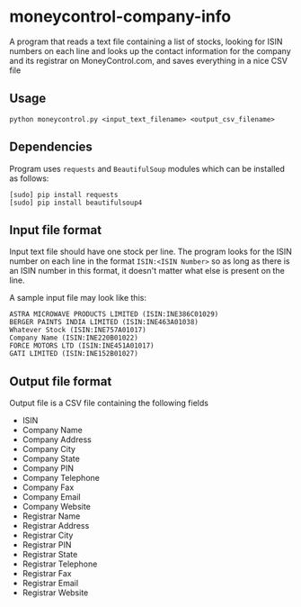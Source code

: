 # moneycontrol-company-info
A program that reads a text file containing a list of stocks, looking for ISIN numbers on each line and looks up the contact information for the company and its registrar on MoneyControl.com, and saves everything in a nice CSV file

## Usage
`python moneycontrol.py <input_text_filename> <output_csv_filename>`

## Dependencies
Program uses `requests` and `BeautifulSoup` modules which can be installed as follows:
```
[sudo] pip install requests
[sudo] pip install beautifulsoup4
```

## Input file format
Input text file should have one stock per line. The program looks for the ISIN number on each line in the format `ISIN:<ISIN Number>` so as long as there is an ISIN number in this format, it doesn't matter what else is present on the line.

A sample input file may look like this:

```
ASTRA MICROWAVE PRODUCTS LIMITED (ISIN:INE386C01029)
BERGER PAINTS INDIA LIMITED (ISIN:INE463A01038)
Whatever Stock (ISIN:INE757A01017)
Company Name (ISIN:INE220B01022)
FORCE MOTORS LTD (ISIN:INE451A01017)
GATI LIMITED (ISIN:INE152B01027)
```

## Output file format
Output file is a CSV file containing the following fields
* ISIN
* Company Name
* Company Address
* Company City
* Company State
* Company PIN
* Company Telephone
* Company Fax
* Company Email
* Company Website
* Registrar Name
* Registrar Address
* Registrar City
* Registrar PIN
* Registrar State
* Registrar Telephone
* Registrar Fax
* Registrar Email
* Registrar Website
